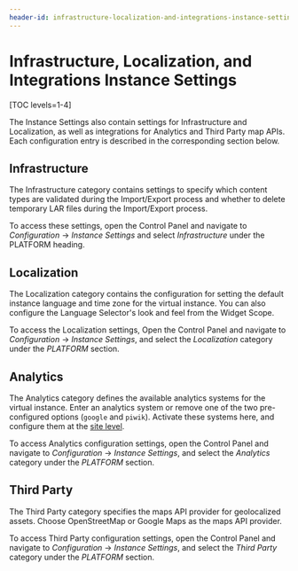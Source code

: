 ```yaml
---
header-id: infrastructure-localization-and-integrations-instance-settings
---
```


# Infrastructure, Localization, and Integrations Instance Settings

[TOC levels=1-4]

The Instance Settings also contain settings for Infrastructure and Localization, 
as well as integrations for Analytics and Third Party map APIs. Each 
configuration entry is described in the corresponding section below. 

## Infrastructure

The Infrastructure category contains settings to specify which content types are 
validated during the Import/Export process and whether to delete temporary LAR 
files during the Import/Export process. 

To access these settings, open the Control Panel and navigate to *Configuration* 
&rarr; *Instance Settings* and select *Infrastructure* under the PLATFORM 
heading. 

## Localization

The Localization category contains the configuration for setting the default 
instance language and time zone for the virtual instance. You can also configure 
the Language Selector's look and feel from the Widget Scope. 

To access the Localization settings, Open the Control Panel and navigate to 
*Configuration* &rarr; *Instance Settings*, and select the *Localization* 
category under the *PLATFORM* section.

## Analytics

The Analytics category defines the available analytics systems for the virtual 
instance. Enter an analytics system or remove one of the two pre-configured 
options (`google` and `piwik`). Activate these systems here, and configure them 
at the [site level](/docs/7-2/user/-/knowledge_base/u/advanced-site-settings#analytics). 

To access Analytics configuration settings, open the Control Panel and navigate 
to *Configuration* &rarr; *Instance Settings*, and select the *Analytics* 
category under the *PLATFORM* section. 

## Third Party

The Third Party category specifies the maps API provider for geolocalized assets. 
Choose OpenStreetMap or Google Maps as the maps API provider. 

To access Third Party configuration settings, open the Control Panel and 
navigate to *Configuration* &rarr; *Instance Settings*, and select the 
*Third Party* category under the *PLATFORM* section. 
